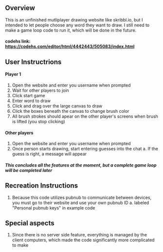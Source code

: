 ## Overview
This is an unfinished mutliplayer drawing website like skribbl.io, but I intended to let people choose any word they want to draw. I still need to make a game loop code to run it, which will be done in the future.

#### codehs link: https://codehs.com/editor/html/4442443/505083/index.html

## User Instructrions
#### Player 1
1. Open the website and enter you username when prompted
2. Wait for other players to join
3. Click start game
4. Enter word to draw
5. Click and drag over the large canvas to draw
6. Click the boxes beneath the canvas to change brush color
7. All brush strokes should apear on the other player's screens when brush is lifted (you stop clicking)

#### Other players
1. Open the website and enter you username when prompted
2. Once person starts drawing, start entering guesses into the chat
  a. If the guess is right, a message will appear

##### This concludes all the features at the moment, but a complete game loop will be completed later

## Recreation Instructions
1. Because this code utilizes pubnub to communicate between devices, you must go to their website and use your own pubnub ID
  a. labeled "Personal pubnub keys" in example code
## Special aspects
1. Since there is no server side feature, everything is managed by the client computers, which made the code significantly more complicated to make
